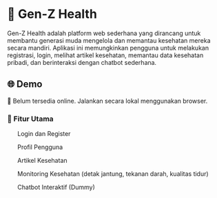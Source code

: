 <h1>💖 Gen-Z Health</h1> 
<p>Gen-Z Health adalah platform web sederhana yang dirancang untuk membantu generasi muda mengelola dan memantau kesehatan mereka secara mandiri. Aplikasi ini memungkinkan pengguna untuk melakukan registrasi, login, melihat artikel kesehatan, memantau data kesehatan pribadi, dan berinteraksi dengan chatbot sederhana.</p>

<h2>🌐 Demo</h2>
<p>📌 Belum tersedia online. Jalankan secara lokal menggunakan browser.</p>

<h3>🔑 Fitur Utama</h3>
<ul>Login dan Register</ul>
<ul>Profil Pengguna</ul>
<ul>Artikel Kesehatan</ul>
<ul>Monitoring Kesehatan (detak jantung, tekanan darah, kualitas tidur)</ul>
<ul>Chatbot Interaktif (Dummy)</ul>

